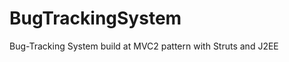 BugTrackingSystem
=================

Bug-Tracking System build at MVC2 pattern with Struts and J2EE
